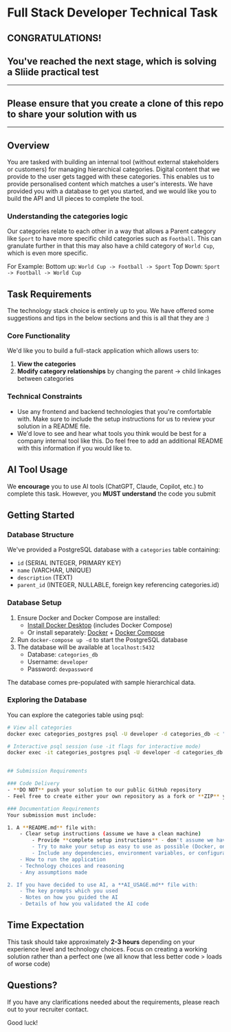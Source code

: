 #  Full Stack Developer Technical Task

## CONGRATULATIONS! 
## You've reached the next stage, which is solving a Sliide practical test
________________________________________________________________________
## Please ensure that you create a clone of this repo to share your solution with us
________________________________________________________________________
## Overview

You are tasked with building an internal tool (without external stakeholders or customers) for managing hierarchical categories. Digital content that we provide to the user gets tagged with these categories. This enables us to provide personalised content which matches a user's interests.
We have provided you with a database to get you started, and we would like you to build the API and UI pieces to complete the tool.

### Understanding the categories logic

Our categories relate to each other in a way that allows a Parent category like `Sport` to have more specific child categories such as `Football`. This can granulate further in that this may also have a child category of `World Cup`, which is even more specific.

For Example:
Bottom up:
`World Cup -> Football -> Sport`
Top Down:
`Sport -> Football -> World Cup`

## Task Requirements

The technology stack choice is entirely up to you. We have offered some suggestions and tips in the below sections and this is all that they are :)

### Core Functionality
We'd like you to build a full-stack application which allows users to:
1. **View the categories**
2. **Modify category relationships** by changing the parent -> child linkages between categories

### Technical Constraints
- Use any frontend and backend technologies that you're comfortable with. Make sure to include the setup instructions for us to review your solution in a README file. 
- We'd love to see and hear what tools you think would be best for a company internal tool like this. Do feel free to add an additional README with this information if you would like to. 

## AI Tool Usage

We **encourage** you to use AI tools (ChatGPT, Claude, Copilot, etc.) to complete this task. However, you **MUST understand** the code you submit

## Getting Started

### Database Structure
We've provided a PostgreSQL database with a `categories` table containing:
- `id` (SERIAL INTEGER, PRIMARY KEY)
- `name` (VARCHAR, UNIQUE)
- `description` (TEXT)
- `parent_id` (INTEGER, NULLABLE, foreign key referencing categories.id)

### Database Setup
1. Ensure Docker and Docker Compose are installed:
    - [Install Docker Desktop](https://docs.docker.com/get-docker/) (includes Docker Compose)
    - Or install separately: [Docker](https://docs.docker.com/engine/install/) + [Docker Compose](https://docs.docker.com/compose/install/)
2. Run `docker-compose up -d` to start the PostgreSQL database
3. The database will be available at `localhost:5432`
    - Database: `categories_db`
    - Username: `developer`
    - Password: `devpassword`

The database comes pre-populated with sample hierarchical data.

### Exploring the Database
You can explore the categories table using psql:

```bash
# View all categories
docker exec categories_postgres psql -U developer -d categories_db -c "SELECT * FROM categories ORDER BY id;"

# Interactive psql session (use -it flags for interactive mode)
docker exec -it categories_postgres psql -U developer -d categories_db


## Submission Requirements

### Code Delivery
- **DO NOT** push your solution to our public GitHub repository
- Feel free to create either your own repository as a fork or **ZIP** your entire project directory and**EMAIL** the file to our recruiter

### Documentation Requirements
Your submission must include:

1. A **README.md** file with:
    - Clear setup instructions (assume we have a clean machine)
        - Provide **complete setup instructions** - don't assume we have your tools installed
        - Try to make your setup as easy to use as possible (Docker, one-command setup, etc.)
        - Include any dependencies, environment variables, or configuration needed
    - How to run the application
    - Technology choices and reasoning
    - Any assumptions made

2. If you have decided to use AI, a **AI_USAGE.md** file with:
    - The key prompts which you used
    - Notes on how you guided the AI
    - Details of how you validated the AI code


```

## Time Expectation

This task should take approximately **2-3 hours** depending on your experience level and technology choices. Focus on creating a working solution rather than a perfect one (we all know that less better code > loads of worse code)

## Questions?

If you have any clarifications needed about the requirements, please reach out to your recruiter contact.

Good luck!